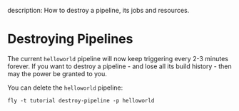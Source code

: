 description: How to destroy a pipeline, its jobs and resources.

# Destroying Pipelines

The current `helloworld` pipeline will now keep triggering every 2-3 minutes forever. If you want to destroy a pipeline - and lose all its build history - then may the power be granted to you.

You can delete the `helloworld` pipeline:

```
fly -t tutorial destroy-pipeline -p helloworld
```

